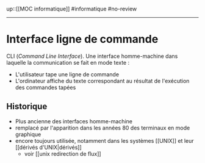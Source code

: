 up::[[MOC informatique]]
#informatique #no-review 

----

# Interface ligne de commande
CLI (_Command Line Interface_).
Une interface homme-machine dans laquelle la communication se fait en mode texte :
 - L'utilisateur tape une ligne de commande
 - L'ordinateur affiche du texte correspondant au résultat de l'exécution des commandes tapées

## Historique
 - Plus ancienne des interfaces homme-machine
 - remplacé par l'apparition dans les années 80 des terminaux en mode graphique
 - encore toujours utilisée, notamment dans les systèmes [[UNIX]] et leur [[dérivés d'UNIX|dérivés]]
     - voir [[unix redirection de flux]]
